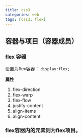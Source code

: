 ```yaml
---
title: css3
categories: web
tags: [css3, flex]
---
```


## 容器与项目（容器成员）

### flex 容器

设置为flex容器： `display:flex;`

**属性**

1. flex-direction
2. flex-warp
3. flex-flow
4. justify-content
5. align-items
6. align-content
	
### flex容器内的元素则为flex项目。

